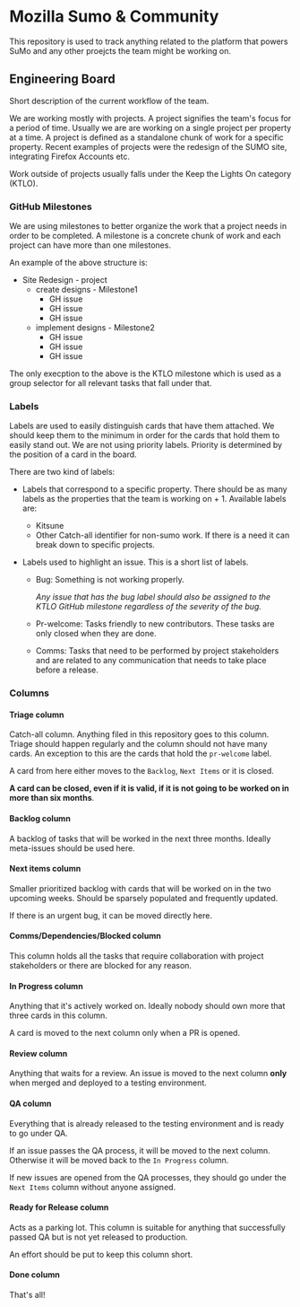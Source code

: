 # Mozilla Sumo & Community

This repository is used to track anything related to the platform that powers SuMo and any other proejcts the team might be working on.

## Engineering Board

Short description of the current workflow of the team.

We are working mostly with projects. A project signifies the team's focus for a period of time. Usually we are are working on a single project per property at a time.
A project is defined as a standalone chunk of work for a specific property. Recent examples of projects were the redesign of the SUMO site, integrating Firefox Accounts etc.

Work outside of projects usually falls under the Keep the Lights On category (KTLO).

### GitHub Milestones

We are using milestones to better organize the work that a project needs in order to be completed. A milestone is a concrete chunk of work and each project can have more than one milestones.

An example of the above structure is:

- Site Redesign - project
  - create designs - Milestone1
    - GH issue
    - GH issue
    - GH issue
  - implement designs - Milestone2
    - GH issue
    - GH issue
    - GH issue

The only execption to the above is the KTLO milestone which is used as a group selector for all relevant tasks that fall under that.

### Labels

Labels are used to easily distinguish cards that have them attached. We should keep them to the minimum in order for the cards that hold them to easily stand out.
We are not using priority labels. Priority is determined by the position of a card in the board.

There are two kind of labels:

- Labels that correspond to a specific property. There should be as many labels as the properties that the team is working on + 1. Available labels are:

  - Kitsune
  - Other
    Catch-all identifier for non-sumo work. If there is a need it can break down to specific projects.

- Labels used to highlight an issue. This is a short list of labels.

  - Bug:
    Something is not working properly.

    _Any issue that has the bug label should also be assigned to the KTLO GitHub milestone regardless of the severity of the bug._

  - Pr-welcome:
    Tasks friendly to new contributors. These tasks are only closed when they are done.

  - Comms:
    Tasks that need to be performed by project stakeholders and are related to any communication that needs to take place before a release.

### Columns

#### Triage column

Catch-all column. Anything filed in this repository goes to this column.
Triage should happen regularly and the column should not have many cards.
An exception to this are the cards that hold the `pr-welcome` label.

A card from here either moves to the `Backlog`, `Next Items` or it is closed.

**A card can be closed, even if it is valid, if it is not going to be worked on in more than six months**.

#### Backlog column

A backlog of tasks that will be worked in the next three months.
Ideally meta-issues should be used here.

#### Next items column

Smaller prioritized backlog with cards that will be worked on in the two upcoming weeks. Should be sparsely populated and frequently updated.

If there is an urgent bug, it can be moved directly here.

#### Comms/Dependencies/Blocked column

This column holds all the tasks that require collaboration with project stakeholders or there are blocked for any reason.

#### In Progress column

Anything that it's actively worked on.
Ideally nobody should own more that three cards in this column.

A card is moved to the next column only when a PR is opened.

#### Review column

Anything that waits for a review. An issue is moved to the next column **only** when merged and deployed to a testing environment.

#### QA column

Everything that is already released to the testing environment and is ready to go under QA.

If an issue passes the QA process, it will be moved to the next column.
Otherwise it will be moved back to the `In Progress` column.

If new issues are opened from the QA processes, they should go under the `Next Items` column without anyone assigned.

#### Ready for Release column

Acts as a parking lot. This column is suitable for anything that successfully passed QA but is not yet released to production.

An effort should be put to keep this column short.

#### Done column

That's all!
